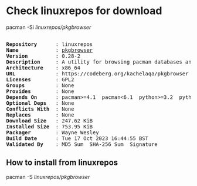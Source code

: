 # Check linuxrepos for download

pacman -Si *linuxrepos/pkgbrowser*

<div class="highlight"><pre class="highlight"><text>
<b>Repository</b>      : linuxrepos
<b>Name</b>            : <a href="../../x86_64/pkgbrowser-0.28-2-x86_64.pkg.tar.zst">pkgbrowser</a>
<b>Version</b>         : 0.28-2
<b>Description</b>     : A utility for browsing pacman databases and the AUR
<b>Architecture</b>    : x86_64
<b>URL</b>             : https://codeberg.org/kachelaqa/pkgbrowser
<b>Licenses</b>        : GPL2
<b>Groups</b>          : None
<b>Provides</b>        : None
<b>Depends On</b>      : pacman>=4.1  pacman<6.1  python>=3.2  python<3.12  python-pyqt5
<b>Optional Deps</b>   : None
<b>Conflicts With</b>  : None
<b>Replaces</b>        : None
<b>Download Size</b>   : 247.62 KiB
<b>Installed Size</b>  : 753.95 KiB
<b>Packager</b>        : Wayne Wesley <wayne6324@gmail.com>
<b>Build Date</b>      : Tue 17 Oct 2023 16:44:55 BST
<b>Validated By</b>    : MD5 Sum  SHA-256 Sum  Signature
</text></pre></div>

## How to install from linuxrepos

pacman -S *linuxrepos/pkgbrowser*

